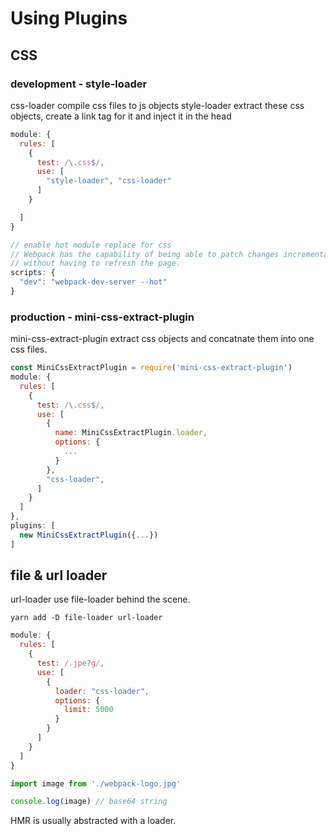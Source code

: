 # Using Plugins

## CSS

### development - style-loader

css-loader compile css files to js objects
style-loader extract these css objects, create a link tag for it and inject it in the head

```javascript
module: {
  rules: [
    {
      test: /\.css$/,
      use: [
        "style-loader", "css-loader"
      ]
    }

  ]
}

// enable hot module replace for css
// Webpack has the capability of being able to patch changes incrementally
// without having to refresh the page.
scripts: {
  "dev": "webpack-dev-server --hot"
}
```

### production - mini-css-extract-plugin

mini-css-extract-plugin extract css objects and concatnate them into one css files.

```javascript
const MiniCssExtractPlugin = require('mini-css-extract-plugin')
module: {
  rules: [
    {
      test: /\.css$/,
      use: [
        {
          name: MiniCssExtractPlugin.loader,
          options: {
            ...
          }
        },
        "css-loader",
      ]
    }
  ]
},
plugins: [
  new MiniCssExtractPlugin({...})
]
```

## file & url loader


url-loader use file-loader behind the scene.

`yarn add -D file-loader url-loader`

```javascript
module: {
  rules: [
    {
      test: /.jpe?g/,
      use: [
        {
          loader: "css-loader",
          options: {
            limit: 5000
          }
        }
      ]
    }
  ]
}

import image from './webpack-logo.jpg'

console.log(image) // base64 string
```

HMR is usually abstracted with a loader.
